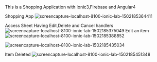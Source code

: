 This is a Shopping Application with Ionic3,Firebase and Angular4

Shopping App
![screencapture-localhost-8100-ionic-lab-1502185364411](https://user-images.githubusercontent.com/25843455/29067664-26d2c102-7c51-11e7-95a8-ef308de4e379.png)

Access Sheet Having Edit,Delete and Cancel handlers
![screencapture-localhost-8100-ionic-lab-1502185375049](https://user-images.githubusercontent.com/25843455/29067665-271f92ca-7c51-11e7-9b63-0f182c999270.png)
Edit an item
![screencapture-localhost-8100-ionic-lab-1502185388852](https://user-images.githubusercontent.com/25843455/29067666-27446104-7c51-11e7-8576-64bea53a4e56.png)

![screencapture-localhost-8100-ionic-lab-1502185435034](https://user-images.githubusercontent.com/25843455/29067667-274661e8-7c51-11e7-81a3-cec0165b8b3d.png)

Item Deleted
![screencapture-localhost-8100-ionic-lab-1502185451348](https://user-images.githubusercontent.com/25843455/29067668-27594812-7c51-11e7-9516-885b4160482c.png)
